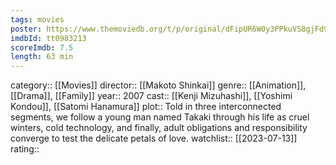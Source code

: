 ```yaml
---
tags: movies
poster: https://www.themoviedb.org/t/p/original/dFipUR6W0y3PPkuVS8gjFd929m2.jpg
imdbId: tt0983213
scoreImdb: 7.5
length: 63 min
---
```


category:: [[Movies]]
director:: [[Makoto Shinkai]]
genre:: [[Animation]], [[Drama]], [[Family]]
year:: 2007
cast:: [[Kenji Mizuhashi]], [[Yoshimi Kondou]], [[Satomi Hanamura]]
plot:: Told in three interconnected segments, we follow a young man named Takaki through his life as cruel winters, cold technology, and finally, adult obligations and responsibility converge to test the delicate petals of love.
watchlist:: [[2023-07-13]]
rating::
